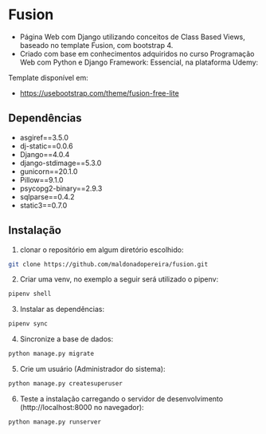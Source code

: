 # Fusion
- Página Web com Django utilizando conceitos de Class Based Views, baseado no template Fusion, com bootstrap 4.
- Criado com base em conhecimentos adquiridos no curso Programação Web com Python e Django Framework: Essencial, na plataforma Udemy:

Template disponível em: 
 - https://usebootstrap.com/theme/fusion-free-lite


## Dependências

- asgiref==3.5.0
- dj-static==0.0.6
- Django==4.0.4
- django-stdimage==5.3.0
- gunicorn==20.1.0
- Pillow==9.1.0
- psycopg2-binary==2.9.3
- sqlparse==0.4.2
- static3==0.7.0

## Instalação

1. clonar o repositório em algum diretório escolhido:
```bash
git clone https://github.com/maldonadopereira/fusion.git
```

2. Criar uma venv, no exemplo a seguir será utilizado o pipenv:
```bash
pipenv shell
```

3. Instalar as dependências:
```bash 
pipenv sync 
```

4. Sincronize a base de dados:

```bash
python manage.py migrate
```

5. Crie um usuário (Administrador do sistema):

```bash
python manage.py createsuperuser
```

6. Teste a instalação carregando o servidor de desenvolvimento (http://localhost:8000 no navegador):

```bash
python manage.py runserver
```
